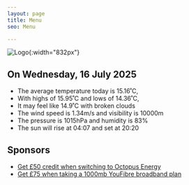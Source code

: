 ```yaml
---
layout: page
title: Menu
seo: Menu

---
```


![Logo](/images/logo.jpg){:width="832px"}

<!-- weather_marker starts -->
## On Wednesday, 16 July 2025

- The average temperature today is 15.16˚C,
- With highs of 15.95˚C and lows of 14.36˚C,
- It may feel like 14.9˚C with broken clouds
- The wind speed is 1.34m/s and visibility is 10000m
- The pressure is 1015hPa and humidity is 83%
- The sun will rise at 04:07 and set at 20:20

<!-- weather_marker ends -->

## Sponsors

- [Get £50 credit when switching to Octopus Energy](https://bit.ly/3oD1nnS)
- [Get £75 when taking a 1000mb YouFibre broadband plan](https://aklam.io/91zWhU?)
